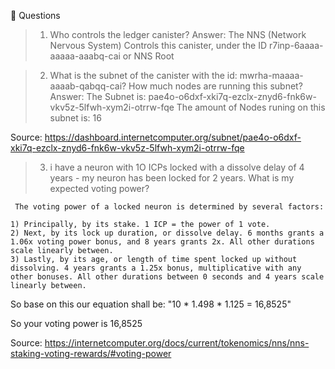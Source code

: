🙋 Questions
> 1. Who controls the ledger canister?
Answer: 
    The NNS (Network Nervous System) Controls this canister, under the ID r7inp-6aaaa-aaaaa-aaabq-cai or NNS Root

> 2. What is the subnet of the canister with the id: mwrha-maaaa-aaaab-qabqq-cai? How much nodes are running this subnet?
Answer:
    The Subnet is: pae4o-o6dxf-xki7q-ezclx-znyd6-fnk6w-vkv5z-5lfwh-xym2i-otrrw-fqe
    The amount of Nodes runing on this subnet is: 16

Source: https://dashboard.internetcomputer.org/subnet/pae4o-o6dxf-xki7q-ezclx-znyd6-fnk6w-vkv5z-5lfwh-xym2i-otrrw-fqe

> 3. i have a neuron with 1O ICPs locked with a dissolve delay of 4 years - my neuron has been locked for 2 years. What is my expected voting power?

     The voting power of a locked neuron is determined by several factors:

    1) Principally, by its stake. 1 ICP = the power of 1 vote.
    2) Next, by its lock up duration, or dissolve delay. 6 months grants a 1.06x voting power bonus, and 8 years grants 2x. All other durations scale linearly between.
    3) Lastly, by its age, or length of time spent locked up without dissolving. 4 years grants a 1.25x bonus, multiplicative with any other bonuses. All other durations between 0 seconds and 4 years scale linearly between.

So base on this our equation shall be: "10 * 1.498 * 1.125 = 16,8525"

So your voting power is 16,8525

Source: https://internetcomputer.org/docs/current/tokenomics/nns/nns-staking-voting-rewards/#voting-power